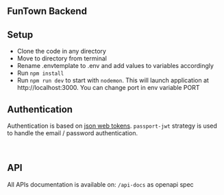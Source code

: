 ## FunTown Backend


## Setup
* Clone the code in any directory
* Move to directory from terminal
* Rename .envtemplate to .env and add values to variables accordingly
* Run `npm install`
* Run `npm run dev` to start with `nodemon`. This will launch application at http://localhost:3000. You can change port in env variable PORT

## Authentication

Authentication is based on [json web tokens](https://jwt.io). `passport-jwt` strategy is used to handle the email /
password authentication.

<br />

## API

All APIs documentation is available on: `/api-docs` as openapi spec